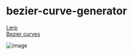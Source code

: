 ﻿# bezier-curve-generator
[Lerp](https://www.youtube.com/watch?v=YJB1QnEmlTs)<br/>
[Bezier curves](https://youtu.be/pnYccz1Ha34?si=eSKs78WOgnptU0Fu)

![image](https://github.com/user-attachments/assets/9c605619-31a7-45e2-aae9-c54336ad277e)

